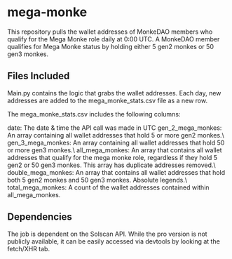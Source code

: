 # mega-monke
This repository pulls the wallet addresses of MonkeDAO members who qualify for the Mega Monke role daily at 0:00 UTC. A MonkeDAO member qualifies for Mega Monke status by holding either 5 gen2 monkes or 50 gen3 monkes. 

## Files Included
Main.py contains the logic that grabs the wallet addresses. Each day, new addresses are added to the mega_monke_stats.csv file as a new row. 

The mega_monke_stats.csv includes the following columns: 

date: The date & time the API call was made in UTC
gen_2_mega_monkes: An array containing all wallet addresses that hold 5 or more gen2 monkes.\\
gen_3_mega_monkes: An array containing all wallet addresses that hold 50 or more gen3 monkes.\\
all_mega_monkes: An array that contains all wallet addresses that qualify for the mega monke role, regardless if they hold 5 gen2 or 50 gen3 monkes. This array has duplicate addresses removed.\\
double_mega_monkes: An array that contains all wallet addresses that hold both 5 gen2 monkes and 50 gen3 monkes. Absolute legends.\\
total_mega_monkes: A count of the wallet addresses contained within all_mega_monkes.

## Dependencies
The job is dependent on the Solscan API. While the pro version is not publicly available, it can be easily accessed via devtools by looking at the fetch/XHR tab.  
